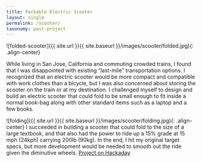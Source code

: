 ```yaml
---
title: Packable Electric Scooter
layout: single
permalink: /scooter/
taxonomy: past-project
---
```


![folded-scooter]({{ site.url }}{{ site.baseurl }}/images/scooter/folded.jpg){: .align-center}

While living in San Jose, California and commuting crowded trains, I found that I was disappointed with existing “last-mile” transportation options.  I recognized that an electric scooter would be more compact and compatible with work clothes than a bicycle, but I was also concerned about storing the scooter on the train or at my destination.  I challenged myself to design and build an electric scooter that could fold to be small enough to fit inside a normal book-bag along with other standard items such as a laptop and a few books.  

![folding]({{ site.url }}{{ site.baseurl }}/images/scooter/folding.jpg){: .align-center}
I succeeded in building a scooter that could fold to the size of a large textbook, and that also had the power to ride up a 15% grade at 15 mph (24kph) carrying 200lb (90kg).  In the end, I hit my original target specs, but more development would be needed to smooth out the ride given the diminutive wheels.
[Project on Hackaday](https://hackaday.io/project/166346-packable-electric-kick-scooter)
